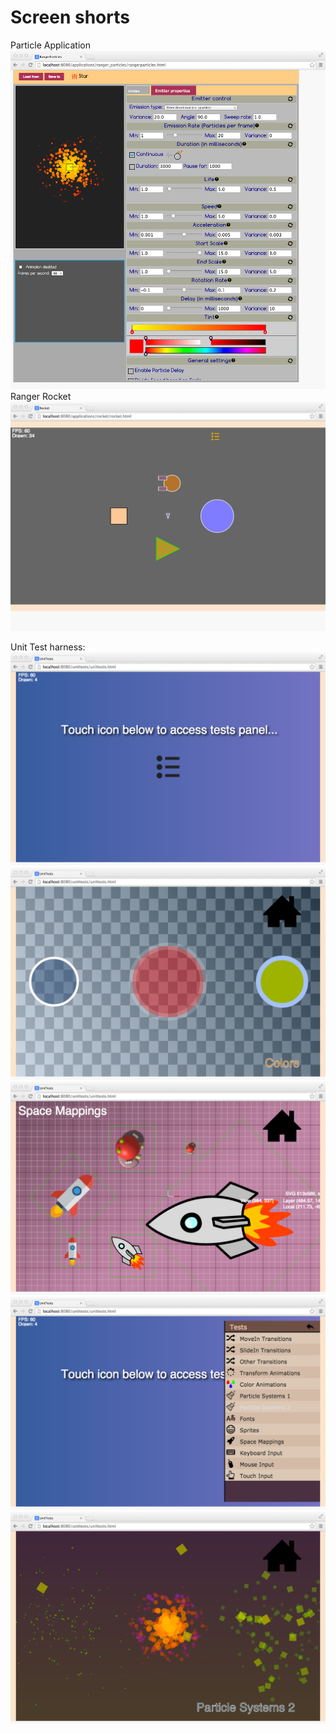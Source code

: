 Screen shorts
==============
Particle Application
![Particle application](Ranger_particleapp.png)
Ranger Rocket
![Ranger Rocket](Ranger_Rocket.png)

Unit Test harness:
![Main](Ranger_unittest_main.png)
![Color](Ranger_unittests_color.png)
![Space mappings](Ranger_unittests_mappings.png)
![Panel](Ranger_unittests_panel.png)
![Particles](Ranger_unittests_particles.png)
